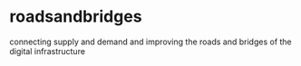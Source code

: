 # roadsandbridges
connecting supply and demand and improving the roads and bridges of the digital infrastructure
